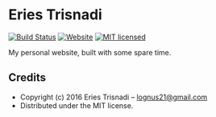 # Eries Trisnadi

[![Build Status][build-image]][build-url]
[![Website][website-image]][website-url]
[![MIT licensed][license-image]][license-url]

My personal website, built with some spare time.

## Credits

- Copyright (c) 2016 Eries Trisnadi – [lognus21@gmail.com](mailto:lognus21@gmail.com)
- Distributed under the MIT license.

[website-image]: https://img.shields.io/website-up-down-green-red/https/eriestrisnadi.github.io.svg?style=flat-square
[website-url]: https://eriestrisnadi.github.io
[build-image]: https://img.shields.io/github/actions/workflow/status/eriestrisnadi/eriestrisnadi.github.io/deploy.yml?style=flat-square
[build-url]: https://github.com/eriestrisnadi/eriestrisnadi.github.io/actions/workflows/deploy.yml
[license-image]: https://img.shields.io/badge/license-MIT-blue.svg?style=flat-square
[license-url]: https://github.com/lowsprofile/lowsprofile.github.io/blob/master/LICENSE
